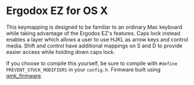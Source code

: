 # Ergodox EZ for OS X

This keymapping is designed to be familiar to an ordinary Mac keyboard while taking advantage of the Ergodox EZ's features. Caps lock instead enables a layer which allows a user to use HJKL as arrow keys and control media. Shift and control have additional mappings on S and D to provide easier access while holding down caps lock. 

If you choose to compile this yourself, be sure to compile with `#define PREVENT_STUCK_MODIFIERS` in your `config.h`. Firmware built using [qmk_firmware](https://github.com/jackhumbert/qmk_firmware/).
